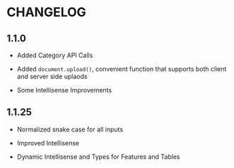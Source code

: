 # CHANGELOG

## 1.1.0

- Added Category API Calls

- Added `document.upload()`, convenient function that supports both client and server side uplaods

- Some Intellisense Improvements

## 1.1.25

- Normalized snake case for all inputs

- Improved Intellisense

- Dynamic Intellisense and Types for Features and Tables
